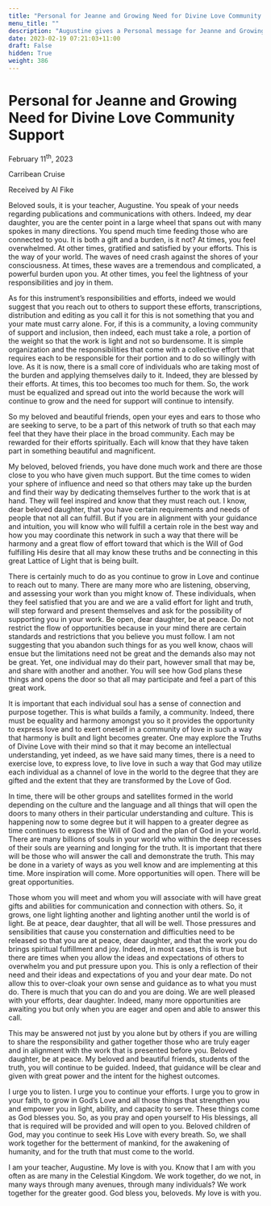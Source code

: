 ```yaml
---
title: "Personal for Jeanne and Growing Need for Divine Love Community Support"
menu_title: ""
description: "Augustine gives a Personal message for Jeanne and Growing Need for Divine Love Community Support"
date: 2023-02-19 07:21:03+11:00
draft: False
hidden: True
weight: 386
---
```

# Personal for Jeanne and Growing Need for Divine Love Community Support

February 11<sup>th</sup>, 2023

Carribean Cruise

Received by Al Fike



Beloved souls, it is your teacher, Augustine. You speak of your needs regarding publications and communications with others. Indeed, my dear daughter, you are the center point in a large wheel that spans out with many spokes in many directions. You spend much time feeding those who are connected to you. It is both a gift and a burden, is it not? At times, you feel overwhelmed. At other times, gratified and satisfied by your efforts. This is the way of your world. The waves of need crash against the shores of your consciousness. At times, these waves are a tremendous and complicated, a powerful burden upon you. At other times, you feel the lightness of your responsibilities and  joy in them.

As for this instrument’s responsibilities and efforts, indeed we would suggest that you reach out to others to support these efforts, transcriptions, distribution and editing as you call it for this is not something that you and your mate must carry alone. For, if this is a community, a loving community of support and inclusion, then indeed, each must take a role, a portion of the weight so that the work is light and not so burdensome. It is simple organization and the responsibilities that come with a collective effort that requires each to be responsible for their portion and to do so willingly with love. As it is now, there is a small core of individuals who are taking most of the burden and applying themselves daily to it. Indeed, they are blessed by their efforts. At times, this too becomes too much for them. So, the work must be equalized and spread out into the world because the work will continue to grow and the need for support will continue to intensify.

So my beloved and beautiful friends, open your eyes and ears to those who are seeking to serve, to be a part of this network of truth so that each may feel that they have their place in the broad community. Each may be rewarded for their efforts spiritually. Each will know that they have taken part in something beautiful and magnificent. 

My beloved, beloved friends, you have done much work and there are those close to you who have given much support. But the time comes to widen your sphere of influence and need so that others may take up the burden and find their way by dedicating themselves further to the work that is at hand. They will feel inspired and know that they must reach out. I know, dear beloved daughter, that you have certain requirements and needs of people that not all can fulfill. But if you are in alignment with your guidance and intuition, you will know who will fulfill a certain role in the best way and how you may coordinate this network in such a way that there will be harmony and a great flow of effort toward that which is the Will of God fulfilling His desire that all may know these truths and be connecting in this great Lattice of Light that is being built.

There is certainly much to do as you continue to grow in Love and continue to reach out to many. There are many more who are listening, observing, and assessing your work than you might know of. These individuals, when they feel satisfied that you are and we are a valid effort for light and truth, will step forward and present themselves and ask for the possibility of supporting you in your work. Be open, dear daughter, be at peace. Do not restrict the flow of opportunities because in your mind there are certain standards and restrictions that you believe you must follow. I am not suggesting that you abandon such things for as you well know, chaos will ensue but the limitations need not be great and the demands also may not be great. Yet, one individual may do their part, however small that may be, and share with another and another. You will see how God plans these things and opens the door so that all may participate and feel a part of this great work.

It is important that each individual soul has a sense of connection and purpose together. This is what builds a family, a community. Indeed, there must be equality and harmony amongst you so it provides the opportunity to express love and to exert oneself in a community of love in such a way that harmony is built and light becomes greater. One may explore the Truths of Divine Love with their mind so that it may become an intellectual understanding, yet indeed, as we have said many times, there is a need to exercise love, to express love, to live love in such a way that God may utilize each individual as a channel of love in the world to the degree that they are gifted and the extent that they are transformed by the Love of God.
 
In time, there will be other groups and satellites formed in the world depending on the culture and the language and all things that will open the doors to many others in their particular understanding and culture. This is happening now to some degree but it will happen to a greater degree as time continues to express the Will of God and the plan of God in your world. There are many billions of souls in your world who within the deep recesses of their souls are yearning and longing for the truth. It is important that there will be those who will answer the call and demonstrate the truth. This may be done in a variety of ways as you well know and are implementing at this time. More inspiration will come. More opportunities will open. There will be great opportunities.

Those whom you will meet and whom you will associate with will have great gifts and abilities for communication and connection with others. So, it grows, one light lighting another and lighting another until the world is of light. Be at peace, dear daughter, that all will be well. Those pressures and sensibilities that cause you consternation and difficulties need to be released so that you are at peace, dear daughter, and that the work you do brings spiritual fulfillment and joy. Indeed, in most cases, this is true but there are times when you allow the ideas and expectations of others to overwhelm you and put pressure upon you. This is only a reflection of their need and their ideas and expectations of you and your dear mate. Do not allow this to over-cloak your own sense and guidance as to what you must do. There is much that you can do and you are doing. We are well pleased with your efforts, dear daughter. Indeed, many more opportunities are awaiting you but only when you are eager and open and able to answer this call.

This may be answered not just by you alone but by others if you are willing to share the responsibility and gather together those who are truly eager and in alignment with the work that is presented before you. Beloved daughter, be at peace. My beloved and beautiful friends, students of the truth, you will continue to be guided. Indeed, that guidance will be clear and given with great power and the intent for the highest outcomes. 

I urge you to listen. I urge you to continue your efforts. I urge you to grow in your faith, to grow in God’s Love and all those things that strengthen you and empower you in light, ability, and capacity to serve. These things come as God blesses you. So, as you pray and open yourself to His blessings, all that is required will be provided and will open to you. Beloved children of God, may you continue to seek His Love with every breath. So, we shall work together for the betterment of mankind, for the awakening of humanity, and for the truth that must come to the world.

I am your teacher, Augustine. My love is with you. Know that I am with you often as are many in the Celestial Kingdom. We work together, do we not, in many ways through many avenues, through many individuals? We work together for the greater good. God bless you, beloveds. My love is with you.